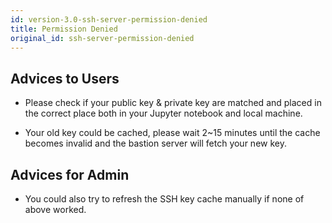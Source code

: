 ```yaml
---
id: version-3.0-ssh-server-permission-denied
title: Permission Denied
original_id: ssh-server-permission-denied
---
```


## Advices to Users

- Please check if your public key & private key are matched and placed in the correct place both in your Jupyter notebook and local machine.

- Your old key could be cached, please wait 2~15 minutes until the cache becomes invalid and the bastion server will fetch your new key.

## Advices for Admin

- You could also try to refresh the SSH key cache manually if none of above worked.

